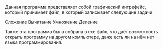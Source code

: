 Данная программа представляет собой графический интрефейс, который принимает файл, в который записывает следующие задачи:

Сложение 
Вычитание
Умножение 
Деление 

Также эта программа была собрана в exe файл, что даёт возможность открыть программу на другом компьютере, даже есть ли на нём нет языка программирования.